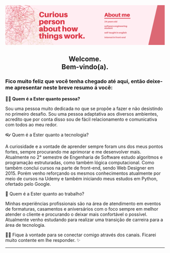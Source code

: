 <img src="BannerGitHub.png">
<h2  align="center"> Welcome.  <br>  Bem-vindo(a). <br> 
</h2>
<h3><strong>Fico muito feliz que você tenha chegado até aqui, então deixe-me apresentar neste breve resumo á você:</strong></h3> 
<p align="justify"><strong>🙋🏻 Quem é a Ester quanto pessoa?</strong></p>
<p>Sou uma pessoa muito dedicada no que se propõe a fazer e não desistindo no primeiro desafio. Sou uma pessoa adaptativa aos diversos ambientes, acredito que por conta disso sou de fácil relacionamento e comunicativa com todos ao meu redor.</p>

 

👓 Quem é a Ester quanto a tecnologia? 

A curiosidade e a vontade de aprender sempre foram uns dos meus pontos fortes, sempre procurando me aprimorar e me desenvolver mais. Atualmente no 2° semestre de Engenharia de Software estudo algoritmos e programação estruturadas, como também lógica computacional. Como também conclui cursos na parte de front-end, sendo Web Designer em 2015. Porém venho reforçando os mesmos conhecimentos atualmente por meio de cursos na Udemy e também iniciando meus estudos em Python, ofertado pelo Google. 

💼 Quem é a Ester quanto ao trabalho? 

Minhas experiências profissionais são na área de atendimento em eventos de formaturas, casamentos e aniversários com o foco sempre em melhor atender o cliente e procurando o deixar mais confortável o possível. Atualmente venho estudando para realizar uma transição de carreira para a área de tecnologia.

👋🏼 Fique à vontade para se conectar comigo através dos canais. Ficarei muito contente em lhe responder. ✨️ 
<br>
<hr>
